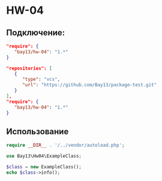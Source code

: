 # HW-04

## Подключение:

```json
"require": {
   "bay13/hw-04": "1.*"
}
```

```json
"repositories": [
   {
      "type": "vcs", 
      "url": "https://github.com/Bay13/package-test.git"
   }
],
"require": {
   "bay13/hw-04": "1.*"
}
```

## Использование

```php
require __DIR__ . '/../vendor/autoload.php';

use Bay13\Hw04\ExampleClass;

$class = new ExampleClass();
echo $class->info();
```
